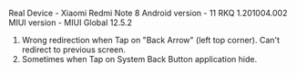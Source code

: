 Real Device - Xiaomi Redmi Note 8
Android version - 11 RKQ 1.201004.002
MIUI version - MIUI Global 12.5.2

1. Wrong redirection when Tap on "Back Arrow" (left top corner). Can't redirect to previous screen.
2. Sometimes when Tap on System Back Button application hide.

